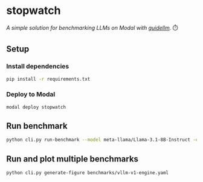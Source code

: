 # stopwatch

_A simple solution for benchmarking LLMs on Modal with [guidellm](https://github.com/neuralmagic/guidellm)._ ⏱️

## Setup

### Install dependencies

```bash
pip install -r requirements.txt
```

### Deploy to Modal

```bash
modal deploy stopwatch
```

## Run benchmark

```bash
python cli.py run-benchmark --model meta-llama/Llama-3.1-8B-Instruct -e VLLM_USE_V1=1
```

## Run and plot multiple benchmarks

```bash
python cli.py generate-figure benchmarks/vllm-v1-engine.yaml
```
